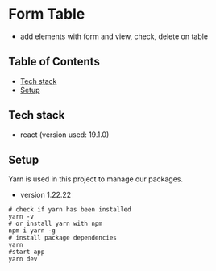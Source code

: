 # Form Table
- add elements with form and view, check, delete on table

## Table of Contents
- [Tech stack](#tech-stack)
- [Setup](#setup)

## Tech stack
- react (version used: 19.1.0)

## Setup

Yarn is used in this project to manage our packages.

- version 1.22.22
``` shell
# check if yarn has been installed
yarn -v
# or install yarn with npm
npm i yarn -g
# install package dependencies
yarn
#start app
yarn dev
```

